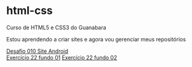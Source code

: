 # html-css
 Curso de HTML5 e CSS3 do Guanabara

Estou aprendendo a criar sites e agora vou gerenciar meus repositórios

<a href="https://willianpauli.github.io/html-css/des010">Desafio 010 Site Android</a><br>
<a href="https://willianpauli.github.io/html-css/ex022/fundo001">Exercício 22 fundo 01</a>
<a href="https://willianpauli.github.io/html-css/ex022/fundo002">Exercício 22 fundo 02</a>

